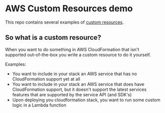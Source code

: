 # AWS Custom Resources demo

This repo contains several examples of [custom resources](https://docs.aws.amazon.com/AWSCloudFormation/latest/UserGuide/template-custom-resources.html).

## So what is a custom resource?

When you want to do something in AWS CloudFormation that isn't supported out-of-the-box you write a custom resource to do it yourself.

Examples:

- You want to include in your stack an AWS service that has no CloudFormation support yet at all
- You want to include in your stack an AWS service that does have CloudFormation support, but it doesn't support the latest services features that are supported by the service API (and SDK's)
- Upon deploying you cloudformation stack, you want to run some custom logic in a Lambda function
